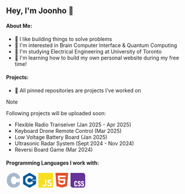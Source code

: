 ## Hey, I'm Joonho 👋

#### About Me: 
- 🦾 I like building things to solve problems
- 🧠 I'm interested in Brain Computer Interface & Quantum Computing
- 🔋 I'm studying Electrical Engineering at University of Toronto
- 🌱 I'm learning how to build my own personal website during my free time!

#### Projects: 
- 📌 All pinned repositories are projects I've worked on

> [!NOTE]
> Following projects will be uploaded soon:
> - Flexible Radio Transeiver (Jan 2025 - Apr 2025)
> - Keyboard Drone Remote Control (Mar 2025)
> - Low Voltage Battery Board (Jan 2025)
> - Ultrasonic Radar System (Sept 2024 - Nov 2024)
> - Reversi Board Game (Mar 2024)

#### Programming Languages I work with: 
<p>
  <img src="./icons/c.svg" width="40" />
  <img src="./icons/cplusplus.svg" width="40" />
  <img src="./icons/javascript.svg" width="40" />
  <img src="./icons/html5.svg" width="40" />
  <img src="./icons/css.svg" width="40" />
</p>
